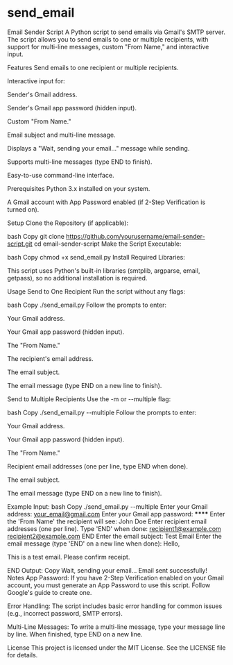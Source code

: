 # send_email
Email Sender Script
A Python script to send emails via Gmail's SMTP server. The script allows you to send emails to one or multiple recipients, with support for multi-line messages, custom "From Name," and interactive input.

Features
Send emails to one recipient or multiple recipients.

Interactive input for:

Sender's Gmail address.

Sender's Gmail app password (hidden input).

Custom "From Name."

Email subject and multi-line message.

Displays a "Wait, sending your email..." message while sending.

Supports multi-line messages (type END to finish).

Easy-to-use command-line interface.

Prerequisites
Python 3.x installed on your system.

A Gmail account with App Password enabled (if 2-Step Verification is turned on).

Setup
Clone the Repository (if applicable):

bash
Copy
git clone https://github.com/yourusername/email-sender-script.git
cd email-sender-script
Make the Script Executable:

bash
Copy
chmod +x send_email.py
Install Required Libraries:

This script uses Python's built-in libraries (smtplib, argparse, email, getpass), so no additional installation is required.

Usage
Send to One Recipient
Run the script without any flags:

bash
Copy
./send_email.py
Follow the prompts to enter:

Your Gmail address.

Your Gmail app password (hidden input).

The "From Name."

The recipient's email address.

The email subject.

The email message (type END on a new line to finish).

Send to Multiple Recipients
Use the -m or --multiple flag:

bash
Copy
./send_email.py --multiple
Follow the prompts to enter:

Your Gmail address.

Your Gmail app password (hidden input).

The "From Name."

Recipient email addresses (one per line, type END when done).

The email subject.

The email message (type END on a new line to finish).

Example
Input:
bash
Copy
./send_email.py --multiple
Enter your Gmail address: your_email@gmail.com
Enter your Gmail app password: **\*\*\*\***
Enter the 'From Name' the recipient will see: John Doe
Enter recipient email addresses (one per line). Type 'END' when done:
recipient1@example.com
recipient2@example.com
END
Enter the email subject: Test Email
Enter the email message (type 'END' on a new line when done):
Hello,

This is a test email.
Please confirm receipt.

END
Output:
Copy
Wait, sending your email...
Email sent successfully!
Notes
App Password: If you have 2-Step Verification enabled on your Gmail account, you must generate an App Password to use this script. Follow Google's guide to create one.

Error Handling: The script includes basic error handling for common issues (e.g., incorrect password, SMTP errors).

Multi-Line Messages: To write a multi-line message, type your message line by line. When finished, type END on a new line.

License
This project is licensed under the MIT License. See the LICENSE file for details.
